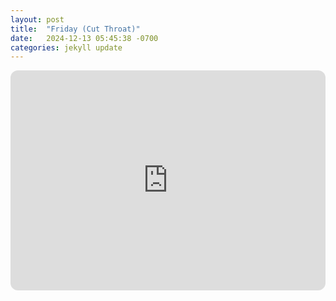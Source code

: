 ```yaml
---
layout: post
title:  "Friday (Cut Throat)"
date:   2024-12-13 05:45:38 -0700
categories: jekyll update
---
```

<iframe style="border-radius:12px" src="https://open.spotify.com/embed/playlist/4U5EHHj5tRGs6uESHaSw0h?utm_source=generator" width="100%" height="352" frameBorder="0" allowfullscreen="" allow="autoplay; clipboard-write; encrypted-media; fullscreen; picture-in-picture" loading="lazy"></iframe>
